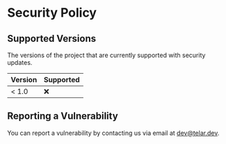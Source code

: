 # Security Policy

## Supported Versions

The versions of the project that are currently supported with security updates.

| Version | Supported          |
| ------- | ------------------ |
| < 1.0   | :x:                |

## Reporting a Vulnerability

You can report a vulnerability by contacting us via email at [dev@telar.dev](mailto:dev@telar.dev).
